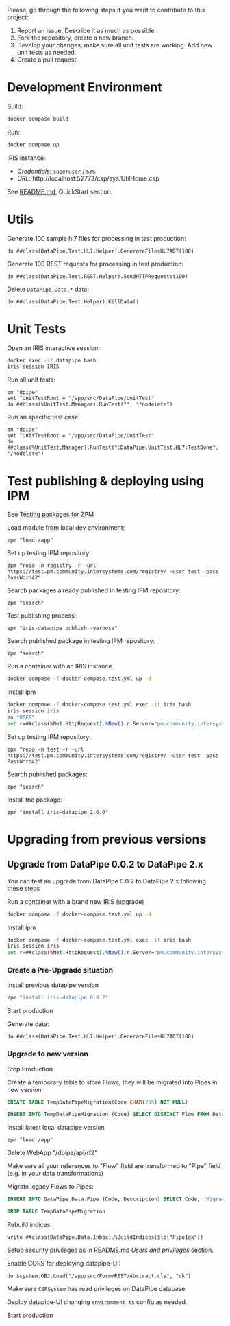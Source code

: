 
Please, go through the following steps if you want to contribute to this project:

1. Report an issue. Describe it as much as possible.
2. Fork the repository, create a new branch.
3. Develop your changes, make sure all unit tests are working. Add new unit tests as needed.
4. Create a pull request.

# Development Environment
Build:
```bash
docker compose build
```

Run:
```bash
docker compose up
```

IRIS instance:
* *Credentials*: `superuser` / `SYS`
* *URL*: http://localhost:52773/csp/sys/UtilHome.csp

See [README.md](./README.md), QuickStart section.

# Utils
Generate 100 sample hl7 files for processing in test production:
```objectscript
do ##class(DataPipe.Test.HL7.Helper).GenerateFilesHL7ADT(100)
```

Generate 100 REST requests for processing in test production:
```objectscript
do ##class(DataPipe.Test.REST.Helper).SendHTTPRequests(100)
```

Delete `DataPipe.Data.*` data:
```objectscript
do ##class(DataPipe.Test.Helper).KillData()
```

# Unit Tests
Open an IRIS interactive session:
```bash
docker exec -it datapipe bash
iris session IRIS
```

Run all unit tests:
```objectscript
zn "dpipe"
set ^UnitTestRoot = "/app/src/DataPipe/UnitTest"
do ##class(%UnitTest.Manager).RunTest("", "/nodelete")
```

Run an specific test case:
```objectscript
zn "dpipe"
set ^UnitTestRoot = "/app/src/DataPipe/UnitTest"
do ##class(%UnitTest.Manager).RunTest(":DataPipe.UnitTest.HL7:TestDone", "/nodelete")
```

# Test publishing & deploying using IPM
See [Testing packages for ZPM](https://community.intersystems.com/post/testing-packages-zpm)

Load module from local dev environment:
```objectscript
zpm "load /app"
```

Set up testing IPM repository:
```objectscript
zpm "repo -n registry -r -url https://test.pm.community.intersystems.com/registry/ -user test -pass PassWord42"
```

Search packages already published in testing IPM repository:
```objectscript
zpm "search"
```

Test publishing process:
```objectscript
zpm "iris-datapipe publish -verbose"
```

Search published package in testing IPM repository:
```objectscript
zpm "search"
```

Run a container with an IRIS instance
```bash
docker compose -f docker-compose.test.yml up -d
```

Install ipm
```bash
docker compose -f docker-compose.test.yml exec -it iris bash
iris session iris
zn "USER"
set r=##class(%Net.HttpRequest).%New(),r.Server="pm.community.intersystems.com",r.SSLConfiguration="ISC.FeatureTracker.SSL.Config" d r.Get("/packages/zpm/latest/installer"),$system.OBJ.LoadStream(r.HttpResponse.Data,"c")
```

Set up testing IPM repository:
```objectscript
zpm "repo -n test -r -url https://test.pm.community.intersystems.com/registry/ -user test -pass PassWord42"
```

Search published packages:
```objectscript
zpm "search"
```

Install the package:
```objectscript
zpm "install iris-datapipe 2.0.0"
```

# Upgrading from previous versions

## Upgrade from DataPipe 0.0.2 to DataPipe 2.x

You can test an upgrade from DataPipe 0.0.2 to DataPipe 2.x following these steps

Run a container with a brand new IRIS (upgrade)
```bash
docker compose -f docker-compose.test.yml up -d
```

Install ipm
```bash
docker compose -f docker-compose.test.yml exec -it iris bash
iris session iris
set r=##class(%Net.HttpRequest).%New(),r.Server="pm.community.intersystems.com",r.SSLConfiguration="ISC.FeatureTracker.SSL.Config" d r.Get("/packages/zpm/latest/installer"),$system.OBJ.LoadStream(r.HttpResponse.Data,"c")
```

### Create a Pre-Upgrade situation
Install previous datapipe version
```bash
zpm "install iris-datapipe 0.0.2"
```

Start production

Generate data:
```objectscript
do ##class(DataPipe.Test.HL7.Helper).GenerateFilesHL7ADT(100)
```

### Upgrade to new version

Stop Production

Create a temporary table to store Flows, they will be migrated into Pipes in new version
```sql
CREATE TABLE TempDataPipeMigration(Code CHAR(255) NOT NULL)
```
```sql
INSERT INTO TempDataPipeMigration (Code) SELECT DISTINCT Flow FROM DataPipe_Data.Inbox
```

Install latest local datapipe version
```objectscript
zpm "load /app"
```

Delete WebApp "/dpipe/api/rf2"

Make sure all your references to "Flow" field are transformed to "Pipe" field (e.g. in your data transformations)

Migrate legacy Flows to Pipes:
```sql
INSERT INTO DataPipe_Data.Pipe (Code, Description) SELECT Code, 'Migrated' FROM TempDataPipeMigration
```

```sql
DROP TABLE TempDataPipeMigration
```

Rebuild indices:
```objectscript
write ##class(DataPipe.Data.Inbox).%BuildIndices($lb("PipeIdx"))
```

Setup security privileges as in [README.md](./README.md) *Users and privileges* section.

Enable CORS for deploying datapipe-UI:
```objectscript
do $system.OBJ.Load("/app/src/Form/REST/Abstract.cls", "ck") 
```

Make sure `CSPSystem` has read privileges on DataPipe database.

Deploy datapipe-UI changing `environment.ts` config as needed.

Start production

